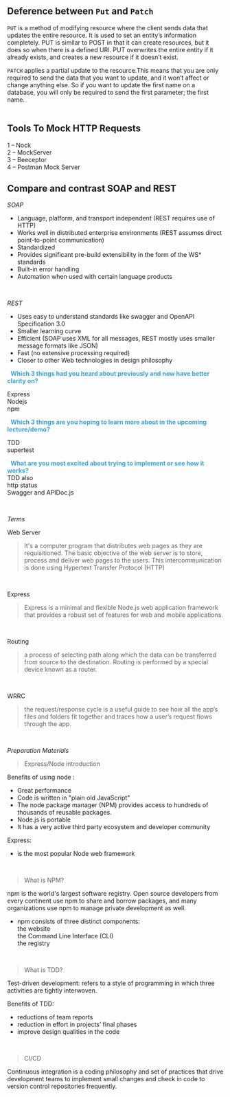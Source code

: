 ## Deference between `Put` and `Patch`  
`PUT` is a method of modifying resource where the client sends data that updates the entire resource. It is used to set an entity’s information completely. PUT is similar to POST in that it can create resources, but it does so when there is a defined URI. PUT overwrites the entire entity if it already exists, and creates a new resource if it doesn’t exist.  

`PATCH` applies a partial update to the resource.This means that you are only required to send the data that you want to update, and it won’t affect or change anything else. So if you want to update the first name on a database, you will only be required to send the first parameter; the first name.  
&nbsp;

## Tools To Mock HTTP Requests  
1 – Nock  
2 – MockServer  
3 – Beeceptor  
4 – Postman Mock Server


## Compare and contrast SOAP and REST  

*SOAP*   
- Language, platform, and transport independent (REST requires use of HTTP)     
- Works well in distributed enterprise environments (REST assumes direct point-to-point communication)
- Standardized
- Provides significant pre-build extensibility in the form of the WS* standards
- Built-in error handling
- Automation when used with certain language products   

&nbsp;


*REST*  
- Uses easy to understand standards like swagger and OpenAPI Specification 3.0
- Smaller learning curve
- Efficient (SOAP uses XML for all messages, REST mostly uses smaller message formats like JSON)
- Fast (no extensive processing required)
- Closer to other Web technologies in design philosophy

&nbsp;
<span style="color:#39A2DB"><b>Which 3 things had you heard about previously and now have better clarity on? </b></span>


Express  
Nodejs  
npm   

&nbsp;
<span style="color:#39A2DB"><b>Which 3 things are you hoping to learn more about in the upcoming lecture/demo? </b></span>
 

TDD  
supertest   

&nbsp;
<span style="color:#39A2DB"><b>What are you most excited about trying to implement or see how it works?</b></span>    
TDD also   
http status   
Swagger and APIDoc.js 


 &nbsp;

*Terms*  
  

Web Server  
> It's a computer program that distributes web pages as they are requisitioned. The basic objective of the web server is to store, process and deliver web pages to the users. This intercommunication is done using Hypertext Transfer Protocol (HTTP)   

&nbsp;

Express  
> Express is a minimal and flexible Node.js web application framework that provides a robust set of features for web and mobile applications.   

&nbsp;

Routing  
> a process of selecting path along which the data can be transferred from source to the destination. Routing is performed by a special device known as a router.    

&nbsp;

WRRC  
> the request/response cycle is a useful guide to see how all the app’s files and folders fit together and traces how a user’s request flows through the app.

&nbsp;

*Preparation Materials*

> Express/Node introduction

Benefits of using node :  
- Great performance  
- Code is written in "plain old JavaScript"  
- The node package manager (NPM) provides access to hundreds of thousands of reusable packages.   
- Node.js is portable   
- It has a very active third party ecosystem and developer community   


Express:
- is the most popular Node web framework   


&nbsp;

> What is NPM?


npm is the world's largest software registry. Open source developers from every continent use npm to share and borrow packages, and many organizations use npm to manage private development as well.   

* npm consists of three distinct components:  
the website  
the Command Line Interface (CLI)   
the registry

&nbsp;

> What is TDD?     

Test-driven development: refers to a style of programming in which three activities are tightly interwoven.

Benefits of TDD:   
- reductions of team reports   
- reduction in effort in projects’ final phases   
- improve design qualities in the code   

&nbsp;

> CI/CD   

Continuous integration is a coding philosophy and set of practices that drive development teams to implement small changes and check in code to version control repositories frequently.   


